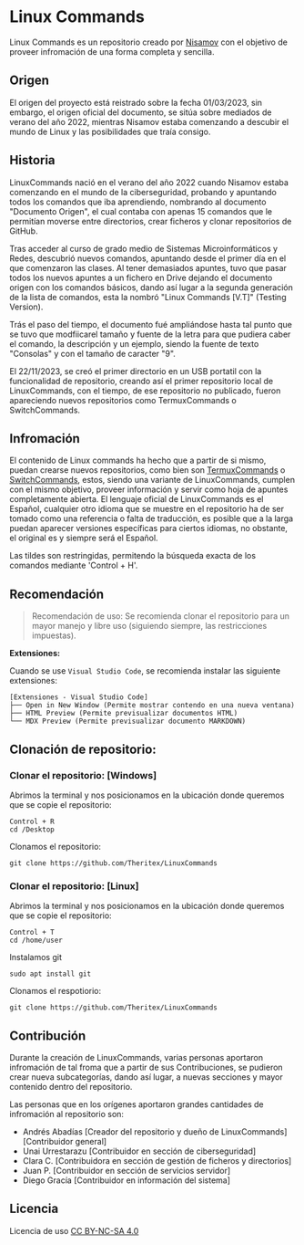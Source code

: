 # Linux Commands

Linux Commands es un repositorio creado por [Nisamov](https://github.com/Nisamov) con el objetivo de proveer infromación de una forma completa y sencilla.

## Origen

El origen del proyecto está reistrado sobre la fecha 01/03/2023, sin embargo, el origen oficial del documento, se sitúa sobre mediados de verano del año 2022, mientras Nisamov estaba comenzando a descubir el mundo de Linux y las posibilidades que traía consigo.

## Historia

LinuxCommands nació en el verano del año 2022 cuando Nisamov estaba comenzando en el mundo de la ciberseguridad, probando y apuntando todos los comandos que iba aprendiendo, nombrando al documento "Documento Origen", el cual contaba con apenas 15 comandos que le permitían moverse entre directorios, crear ficheros y clonar repositorios de GitHub.

Tras acceder al curso de grado medio de Sistemas Microinformáticos y Redes, descubrió nuevos comandos, apuntando desde el primer día en el que comenzaron las clases.
Al tener demasiados apuntes, tuvo que pasar todos los nuevos apuntes a un fichero en Drive dejando el documento origen con los comandos básicos, dando así lugar a la segunda generación de la lista de comandos, esta la nombró "Linux Commands [V.T]" (Testing Version).

Trás el paso del tiempo, el documento fué ampliándose hasta tal punto que se tuvo que modfiicarel tamaño y fuente de la letra para que pudiera caber el comando, la descripción y un ejemplo, siendo la fuente de texto "Consolas" y con el tamaño de caracter "9".

El 22/11/2023, se creó el primer directorio en un USB portatil con la funcionalidad de repositorio, creando así el primer repositorio local de LinuxCommands, con el tiempo, de ese repositorio no publicado, fueron apareciendo nuevos repositorios como TermuxCommands o SwitchCommands.

## Infromación

El contenido de Linux commands ha hecho que a partir de si mismo, puedan crearse nuevos repositorios, como bien son [TermuxCommands](https://github.com/Theritex/TermuxCommands) o [SwitchCommands](https://github.com/Theritex/SwitchCommands), estos, siendo una variante de LinuxCommands, cumplen con el mismo objetivo, proveer información y servir como hoja de apuntes completamente abierta.
El lenguaje oficial de LinuxCommands es el Español, cualquier otro idioma que se muestre en el repositorio ha de ser tomado como una referencia o falta de traducción, es posible que a la larga puedan aparecer versiones específicas para ciertos idiomas, no obstante, el original es y siempre será el Español.

Las tildes son restringidas, permitendo la búsqueda exacta de los comandos mediante 'Control + H'.

## Recomendación

> Recomendación de uso:
Se recomienda clonar el repositorio para un mayor manejo y libre uso (siguiendo siempre, las restricciones impuestas).

**Extensiones:**

Cuando se use `Visual Studio Code`, se recomienda instalar las siguiente extensiones:
```
[Extensiones - Visual Studio Code]
├── Open in New Window (Permite mostrar contendo en una nueva ventana)
├── HTML Preview (Permite previsualizar documentos HTML)
└── MDX Preview (Permite previsualizar documento MARKDOWN)
```

## Clonación de repositorio:
### Clonar el repositorio: [Windows]

Abrimos la terminal  y nos posicionamos en la ubicación donde queremos que se copie el repositorio:
```
Control + R
cd /Desktop
```
Clonamos el repositorio:
```
git clone https://github.com/Theritex/LinuxCommands
```

### Clonar el repositorio: [Linux]

Abrimos la terminal y nos posicionamos en la ubicación donde queremos que se copie el repositorio:
```
Control + T
cd /home/user
```
Instalamos git
```
sudo apt install git
```
Clonamos el respotiorio:
```
git clone https://github.com/Theritex/LinuxCommands
```

## Contribución

Durante la creación de LinuxCommands, varias personas aportaron infromación de tal froma que a partir de sus Contribuciones, se pudieron crear nueva subcategorías, dando así lugar, a nuevas secciones y mayor contenido dentro del repositorio.

Las personas que en los orígenes aportaron grandes cantidades de infromación al repositorio son:

- Andrés Abadías [Creador del repositorio y dueño de LinuxCommands] [Contribuidor general]
- Unai Urrestarazu [Contribuidor en sección de ciberseguridad]
- Clara C. [Contribuidora en sección de gestión de ficheros y directorios]
- Juan P. [Contribuidor en sección de servicios servidor]
- Diego Gracía [Contribuidor en información del sistema]

## Licencia

Licencia de uso [CC BY-NC-SA 4.0](https://creativecommons.org/licenses/by-nc-sa/4.0/deed.es)

